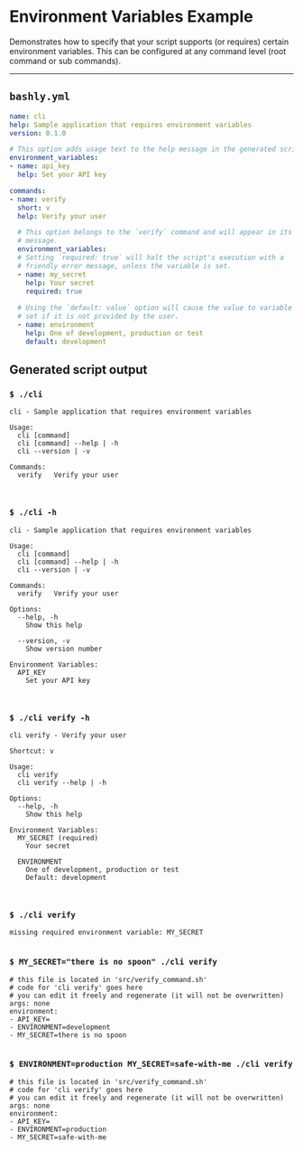 # Environment Variables Example

Demonstrates how to specify that your script supports (or requires) certain environment variables. This can be configured at any command level (root command or sub commands).

-----

## `bashly.yml`

```yaml
name: cli
help: Sample application that requires environment variables
version: 0.1.0

# This option adds usage text to the help message in the generated script.
environment_variables:
- name: api_key
  help: Set your API key

commands:
- name: verify
  short: v
  help: Verify your user

  # This option belongs to the `verify` command and will appear in its help
  # message.
  environment_variables:
  # Setting `required: true` will halt the script's execution with a
  # friendly error message, unless the variable is set.
  - name: my_secret
    help: Your secret
    required: true
  
  # Using the `default: value` option will cause the value to variable to be 
  # set if it is not provided by the user.
  - name: environment
    help: One of development, production or test
    default: development
```

## Generated script output

### `$ ./cli`

```shell
cli - Sample application that requires environment variables

Usage:
  cli [command]
  cli [command] --help | -h
  cli --version | -v

Commands:
  verify   Verify your user



```

### `$ ./cli -h`

```shell
cli - Sample application that requires environment variables

Usage:
  cli [command]
  cli [command] --help | -h
  cli --version | -v

Commands:
  verify   Verify your user

Options:
  --help, -h
    Show this help

  --version, -v
    Show version number

Environment Variables:
  API_KEY
    Set your API key



```

### `$ ./cli verify -h`

```shell
cli verify - Verify your user

Shortcut: v

Usage:
  cli verify
  cli verify --help | -h

Options:
  --help, -h
    Show this help

Environment Variables:
  MY_SECRET (required)
    Your secret

  ENVIRONMENT
    One of development, production or test
    Default: development



```

### `$ ./cli verify`

```shell
missing required environment variable: MY_SECRET


```

### `$ MY_SECRET="there is no spoon" ./cli verify`

```shell
# this file is located in 'src/verify_command.sh'
# code for 'cli verify' goes here
# you can edit it freely and regenerate (it will not be overwritten)
args: none
environment:
- API_KEY=
- ENVIRONMENT=development
- MY_SECRET=there is no spoon


```

### `$ ENVIRONMENT=production MY_SECRET=safe-with-me ./cli verify`

```shell
# this file is located in 'src/verify_command.sh'
# code for 'cli verify' goes here
# you can edit it freely and regenerate (it will not be overwritten)
args: none
environment:
- API_KEY=
- ENVIRONMENT=production
- MY_SECRET=safe-with-me


```



